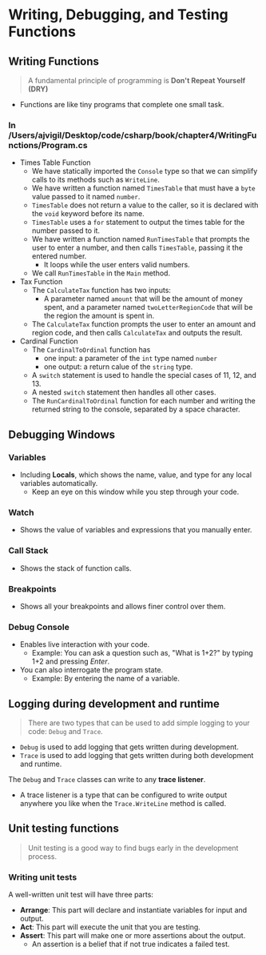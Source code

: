 # Writing, Debugging, and Testing Functions
## Writing Functions 
>A fundamental principle of programming is **Don't Repeat Yourself (DRY)**
- Functions are like tiny programs that complete one small task. 

### In /Users/ajvigil/Desktop/code/csharp/book/chapter4/WritingFunctions/Program.cs
- Times Table Function
    - We have statically imported the `Console` type so that we can simplify calls to its methods such as `WriteLine`.
    - We have written a function named `TimesTable` that must have a `byte` value passed to it named `number`.
    - `TimesTable` does not return a value to the caller, so it is declared with the `void` keyword before its name. 
    - `TimesTable` uses a `for` statement to output the times table for the number passed to it. 
    - We have written a function named `RunTimesTable` that prompts the user to enter a number, and then calls `TimesTable`, passing it the entered number. 
        - It loops while the user enters valid numbers. 
    - We call `RunTimesTable` in the `Main` method. 
- Tax Function 
    - The `CalculateTax` function has two inputs:
        - A parameter named `amount` that will be the amount of money spent, and a parameter named `twoLetterRegionCode` that will be the region the amount is spent in. 
    - The `CalculateTax` function prompts the user to enter an amount and region code, and then calls `CalculateTax` and outputs the result. 
- Cardinal Function
    - The `CardinalToOrdinal` function has
        - one input: a parameter of the `int` type named `number`
        - one output: a return calue of the `string` type. 
    - A `switch` statement is used to handle the special cases of 11, 12, and 13. 
    - A nested `switch` statement then handles all other cases.
    - The `RunCardinalToOrdinal` function for each number and writing the returned string to the console, separated by a space character. 

## Debugging Windows
### Variables 
- Including **Locals**, which shows the name, value, and type for any local variables automatically. 
    - Keep an eye on this window while you step through your code. 
### Watch 
- Shows the value of variables and expressions that you manually enter. 
### Call Stack 
- Shows the stack of function calls. 
### Breakpoints
- Shows all your breakpoints and allows finer control over them. 
### Debug Console 
- Enables live interaction with your code. 
    - Example: You can ask a question such as, "What is 1+2?" by typing 1+2 and pressing _Enter_. 
- You can also interrogate the program state. 
    - Example: By entering the name of a variable. 

## Logging during development and runtime 
>There are two types that can be used to add simple logging to your code: `Debug` and `Trace`.
- `Debug` is used to add logging that gets written during development. 
- `Trace` is used to add logging that gets written during both development and runtime. 

The `Debug` and `Trace` classes can write to any **trace listener**. 
- A trace listener is a type that can be configured to write output anywhere you like when the `Trace.WriteLine` method is called. 

## Unit testing functions 
> Unit testing is a good way to find bugs early in the development process. 

### Writing unit tests 
A well-written unit test will have three parts: 
- **Arrange**: This part will declare and instantiate variables for input and output. 
- **Act**: This part will execute the unit that you are testing. 
- **Assert**: This part will make one or more assertions about the output. 
    - An assertion is a belief that if not true indicates a failed test. 